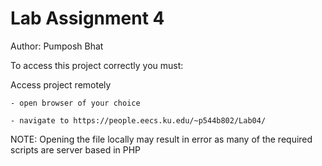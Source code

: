 # Lab Assignment 4
Author: Pumposh Bhat

To access this project correctly you must:

  Access project remotely
  
    - open browser of your choice
    
    - navigate to https://people.eecs.ku.edu/~p544b802/Lab04/

NOTE: Opening the file locally may result in error as many of the required scripts are server based in PHP
